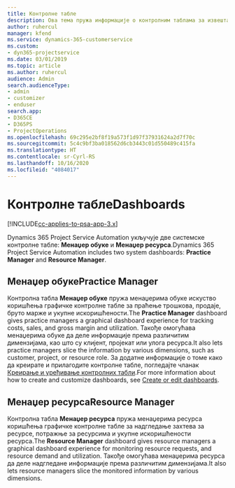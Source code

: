 ```yaml
---
title: Контролне табле
description: Ова тема пружа информације о контролним таблама за извештавање које су укључене у Dynamics 365 Project Service Automation.
author: ruhercul
manager: kfend
ms.service: dynamics-365-customerservice
ms.custom:
- dyn365-projectservice
ms.date: 03/01/2019
ms.topic: article
ms.author: ruhercul
audience: Admin
search.audienceType:
- admin
- customizer
- enduser
search.app:
- D365CE
- D365PS
- ProjectOperations
ms.openlocfilehash: 69c295e2bf8f19a573f1d97f37931624a2d7f70c
ms.sourcegitcommit: 5c4c9bf3ba018562d6cb3443c01d550489c415fa
ms.translationtype: HT
ms.contentlocale: sr-Cyrl-RS
ms.lasthandoff: 10/16/2020
ms.locfileid: "4084017"
---
```

# <a name="dashboards"></a><span data-ttu-id="c6c4e-103">Контролне табле</span><span class="sxs-lookup"><span data-stu-id="c6c4e-103">Dashboards</span></span>

[!INCLUDE[cc-applies-to-psa-app-3.x](../includes/cc-applies-to-psa-app-3x.md)]

<span data-ttu-id="c6c4e-104">Dynamics 365 Project Service Automation укључује две системске контролне табле: **Менаџер обуке** и **Менаџер ресурса**.</span><span class="sxs-lookup"><span data-stu-id="c6c4e-104">Dynamics 365 Project Service Automation includes two system dashboards: **Practice Manager** and **Resource Manager**.</span></span>

## <a name="practice-manager"></a><span data-ttu-id="c6c4e-105">Менаџер обуке</span><span class="sxs-lookup"><span data-stu-id="c6c4e-105">Practice Manager</span></span> 

<span data-ttu-id="c6c4e-106">Контролна табла **Менаџер обуке** пружа менаџерима обуке искуство коришћења графичке контролне табле за праћење трошкова, продаје, бруто марже и укупне искоришћености.</span><span class="sxs-lookup"><span data-stu-id="c6c4e-106">The **Practice Manager** dashboard gives practice managers a graphical dashboard experience for tracking costs, sales, and gross margin and utilization.</span></span> <span data-ttu-id="c6c4e-107">Такође омогућава менаџерима обуке да деле информације према различитим димензијама, као што су клијент, пројекат или улога ресурса.</span><span class="sxs-lookup"><span data-stu-id="c6c4e-107">It also lets practice managers slice the information by various dimensions, such as customer, project, or resource role.</span></span> <span data-ttu-id="c6c4e-108">За додатне информације о томе како да креирате и прилагодите контролне табле, погледајте чланак [Креирање и уређивање контролних табли](https://docs.microsoft.com/dynamics365/customerengagement/on-premises/customize/create-edit-dashboards).</span><span class="sxs-lookup"><span data-stu-id="c6c4e-108">For more information about how to create and customize dashboards, see [Create or edit dashboards](https://docs.microsoft.com/dynamics365/customerengagement/on-premises/customize/create-edit-dashboards).</span></span>

## <a name="resource-manager"></a><span data-ttu-id="c6c4e-109">Менаџер ресурса</span><span class="sxs-lookup"><span data-stu-id="c6c4e-109">Resource Manager</span></span> 

<span data-ttu-id="c6c4e-110">Контролна табла **Менаџер ресурса** пружа менаџерима ресурса коришћења графичке контролне табле за надгледање захтева за ресурсе, потражње за ресурсима и укупне искоришћености ресурса.</span><span class="sxs-lookup"><span data-stu-id="c6c4e-110">The **Resource Manager** dashboard gives resource managers a graphical dashboard experience for monitoring resource requests, and resource demand and utilization.</span></span> <span data-ttu-id="c6c4e-111">Такође омогућава менаџерима ресурса да деле надгледане информације према различитим димензијама.</span><span class="sxs-lookup"><span data-stu-id="c6c4e-111">It also lets resource managers slice the monitored information by various dimensions.</span></span>
